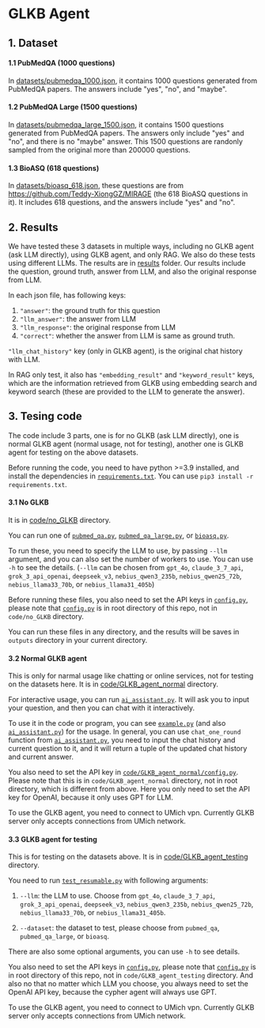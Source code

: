 # GLKB Agent

## 1. Dataset

#### 1.1 PubMedQA (1000 questions)

In [datasets/pubmedqa_1000.json](datasets/pubmedqa_1000.json), it contains 1000 questions generated from PubMedQA papers. The answers include "yes", "no", and "maybe". 

#### 1.2 PubMedQA Large (1500 questions)

In [datasets/pubmedqa_large_1500.json](datasets/pubmedqa_large_1500.json), it contains 1500 questions generated from PubMedQA papers. The answers only include "yes" and "no", and there is no "maybe" answer. This 1500 questions are randonly sampled from the original more than 200000 questions.

#### 1.3 BioASQ (618 questions)
In [datasets/bioasq_618.json](datasets/bioasq_618.json), these questions are from https://github.com/Teddy-XiongGZ/MIRAGE (the 618 BioASQ questions in it). It includes 618 questions, and the answers include "yes" and "no".

## 2. Results

We have tested these 3 datasets in multiple ways, including no GLKB agent (ask LLM directly), using GLKB agent, and only RAG. We also do these tests using different LLMs. The results are in [results](results) folder. Our results include the question, ground truth, answer from LLM, and also the original response from LLM.

In each json file, has following keys:

1. `"answer"`: the ground truth for this question
2. `"llm_answer"`: the answer from LLM
3. `"llm_response"`: the original response from LLM
4. `"correct"`: whether the answer from LLM is same as ground truth.

`"llm_chat_history"` key (only in GLKB agent), is the original chat history with LLM.

In RAG only test, it also has `"embedding_result"` and `"keyword_result"` keys, which are the information retrieved from GLKB using embedding search and keyword search (these are provided to the LLM to generate the answer).


## 3. Tesing code

The code include 3 parts, one is for no GLKB (ask LLM directly), one is normal GLKB agent (normal usage, not for testing), another one is GLKB agent for testing on the above datasets.

Before running the code, you need to have python >=3.9 installed, and install the dependencies in [`requirements.txt`](requirements.txt). You can use `pip3 install -r requirements.txt`.

#### 3.1 No GLKB

It is in [code/no_GLKB](code/no_GLKB) directory.

You can run one of [`pubmed_qa.py`](code/no_GLKB/pubmed_qa.py), [`pubmed_qa_large.py`](code/no_GLKB/pubmed_qa_large.py), or [`bioasq.py`](code/no_GLKB/bioasq.py). 

To run these, you need to specify the LLM to use, by passing `--llm` argument, and you can also set the number of workers to use. You can use `-h` to see the details. (`--llm` can be chosen from `gpt_4o`, `claude_3_7_api`, `grok_3_api_openai`, `deepseek_v3`, `nebius_qwen3_235b`, `nebius_qwen25_72b`, `nebius_llama33_70b`, or `nebius_llama31_405b`)

Before running these files, you also need to set the API keys in [`config.py`](config.py), please note that [`config.py`](config.py) is in root directory of this repo, not in `code/no_GLKB` directory.

You can run these files in any directory, and the results will be saves in `outputs` directory in your current directory.

#### 3.2 Normal GLKB agent

This is only for narmal usage like chatting or online services, not for testing on the datasets here. It is in [code/GLKB_agent_normal](code/GLKB_agent_normal) directory.

For interactive usage, you can run [`ai_assistant.py`](code/GLKB_agent_normal/ai_assistant.py). It will ask you to input your question, and then you can chat with it interactively.

To use it in the code or program, you can see [`example.py`](code/GLKB_agent_normal/example.py) (and also [`ai_assistant.py`](code/GLKB_agent_normal/ai_assistant.py)) for the usage. In general, you can use `chat_one_round` function from [`ai_assistant.py`](code/GLKB_agent_normal/ai_assistant.py), you need to input the chat history and current question to it, and it will return a tuple of the updated chat history and current answer.

You also need to set the API key in [`code/GLKB_agent_normal/config.py`](code/GLKB_agent_normal/config.py). Please note that this is in `code/GLKB_agent_normal` directory, not in root directory, which is different from above. Here you only need to set the API key for OpenAI, because it only uses GPT for LLM.

To use the GLKB agent, you need to connect to UMich vpn. Currently GLKB server only accepts connections from UMich network.

#### 3.3 GLKB agent for testing

This is for testing on the datasets above. It is in [code/GLKB_agent_testing](code/GLKB_agent_testing) directory.

You need to run [`test_resumable.py`](code/GLKB_agent_testing/test_resumable.py) with following arguments:

1. `--llm`: the LLM to use. Choose from `gpt_4o`, `claude_3_7_api`, `grok_3_api_openai`, `deepseek_v3`, `nebius_qwen3_235b`, `nebius_qwen25_72b`, `nebius_llama33_70b`, or `nebius_llama31_405b`.

2. `--dataset`: the dataset to test, please choose from `pubmed_qa`, `pubmed_qa_large`, or `bioasq`.

There are also some optional arguments, you can use `-h` to see details.

You also need to set the API keys in [`config.py`](config.py), please note that [`config.py`](config.py) is in root directory of this repo, not in `code/GLKB_agent_testing` directory. And also no that no matter which LLM you choose, you always need to set the OpenAI API key, because the cypher agent will always use GPT.

To use the GLKB agent, you need to connect to UMich vpn. Currently GLKB server only accepts connections from UMich network.
